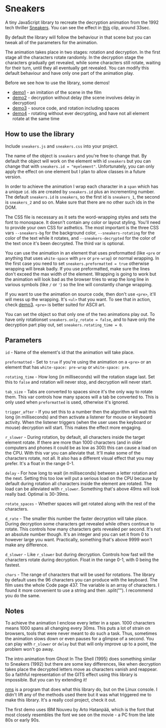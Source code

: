 # Sneakers

A tiny JavaScript library to recreate the decryption animation from the 1992 tech thriller [Sneakers](https://en.wikipedia.org/wiki/Sneakers_(1992_film)). You can see the effect in [this](https://youtu.be/F5bAa6gFvLs?t=33) clip, around 33sec.

By default the library will follow the behaviour in that scene but you can tweak all of the parameters for the animation.

The animation takes place in two stages: rotation and decryption. In the first stage all the characters rotate randomly. In the decryption stage the characters gradually get revealed, while some characters still rotate, waiting for their turn, until they all eventually get revealed. You can modify this default behaviour and have only one part of the animation play.

Before we see how to use the library, some demos!

- [demo1](demo1.html) - an imitation of the scene in the film
- [demo2](demo2.html) - decryption without delay (the scene involves delay in decryption)
- [demo3](demo3.html) - source code, and rotation including spaces
- [demo4](demo4.html) - rotating without ever decrypting, and have not all element rotate at the same time

## How to use the library

Include `sneakers.js` and `sneakers.css` into your project.

The name of the object is `sneakers` and you're free to change that. By default the object will work on the element with id `sneakers` but you can change that with `sneakers.id = "myelement"`. Unfortunately, you can only apply the effect on one element but I plan to allow classes in a future version.

In order to achieve the animation I wrap each character in a `span` which has a unique `id`. ids are created by `sneakers.id` plus an incrementing number. The default `sneakers.id` is `sneakers`, so the first id is `sneakers_1`, the second is `sneakers_2` and so on. Make sure that there are no other such ids in the DOM.

The CSS file is necessary as it sets the word-wrapping styles and sets the font to monospace. It doesn't contain any color or layout styling. You'll need to provide your own CSS for asthetics. The most important is the three CSS vars `--sneakers-bg` for the background color, `--sneakers-rotating` for the color of the text while it rotates, and `--sneakers-decrypted` for the color of the text once it's been decrypted. The third var is optional.

You can use the animation in an element that uses preformatted (like `<pre` or anything that uses `white-space` with `pre` or `pre-wrap`) or normal wrapping. In the first case you need to set `sneakers.preformatted = true` otherwise wrapping will break badly. If you use preformatted, make sure the lines don't exceed the max width of the element. Wrapping is going to work but the animation will look bad as the browser tries to wrap the long line in various symbols (like `/` or `'`) so the line will constantly change wrapping.

If you want to use the animation on source code, then don't use `<pre>`, it'll will mess up the wrapping. It's `<ul>` that you want. To see that in action, check [demo3](demo3.html). `<pre>` is better suited for ASCII art.

You can set the object so that only one of the two animations play out. To have only rotationset `sneakers.only_rotate = false`, and to have only the decryption part play out, set `sneakers.rotating_time = 0`.

## Parameters

`id` - Name of the element's id that the animation will take place.

`preformatted` - Set to `true` if you're using the animation on a `<pre>` or an element that has `white-space: pre-wrap` or `white-space: pre`.

`rotating_time` - How long (in milliseconds) will the rotation stage last. Set this to `false` and rotation will never stop, and decryption will never start.

`tab_size` - Tabs are converted to spaces since it's the only way to rotate them. This var controls how many spaces will a tab be converted to. This is only used when `preformatted` is used, otherwise it's ignored.

`trigger_after` - If you set this to a number then the algorithm will wait this long (in milliseconds) and then activate a listener for mouse or keyboard activity. When the listener triggers (when the user uses the keyboard or mouse) decryption will start. This makes the effect more engaging.

`r_slower` - During rotation, by default, all characters inside the target element rotate. If there are more than 1000 characters (and in older computers and phones it could be as low as 300) this can cause a load on the CPU. With this var you can alleviate that. It'll make some of the characters rotate, not all. It also has a different visual effect that you may prefer. It's a float in the range 0-1.

`delay` - For how long to wait (in milliseconds) between a letter rotation and the next. Setting this too low will put a serious load on the CPU because by default during rotation all characters inside the element are rotated. The load can be alleviated with `r_slower`. Something that's above 49ms will look really bad. Optimal is 30-39ms.

`rotate_spaces` - Whether spaces will get rotated along with the rest of the characters.

`d_rate` - The smaller this number the faster decryption will take place. During decryption some characters get revealed while others continue to rotate. This controls how many characters gets revealed per second. It's not an absolute number though. It's an integer and you can set it from 0 to however large you want. Practically, something that's above 9999 won't make any difference.

`d_slower` - Like `r_slower` but during decryption. Controls how fast will the characters rotate during decryption. Float in the range 0-1, with 0 being the fastest.

`chars` - The range of characters that will be used for rotations. The library by default uses the 96 characters you can produce with the keyboard. The film uses the whole Code page 437. The variable is an array of characters. I found it more convenient to use a string and then .split(""). I recommend you do the same.

## Notes

To achieve the animation I enclose every letter in a span. 1000 characters means 1000 spans all changing every 30ms. This puts a lot of strain on browsers, tools that were never meant to do such a task. Thus, sometimes the animation slows down or even pauses for a glimpse of a second. You can play with `r_slower` or `delay` but that will only improve up to a point, the problem won't go away.

The intro animation from Ghost In The Shell (1995) does something similar to Sneakers (1992) but there are some key differences, like when decryption takes place the decrypted letters move as characters vanish and reappear. So a faithful representation of the GITS effect using this library is impossible. But you can try extending it!

[nms](https://github.com/bartobri/no-more-secrets) is a program that does what this library do, but on the Linux console. I didn't lift any of the methods used there but it was what triggered me to make this library. It's a really cool project, check it out.

The first demo uses IBM Nouveu by Arto Hatanpää, which is the font that most closely resembles the font we see on the movie - a PC from the late 80s or early 90s.

